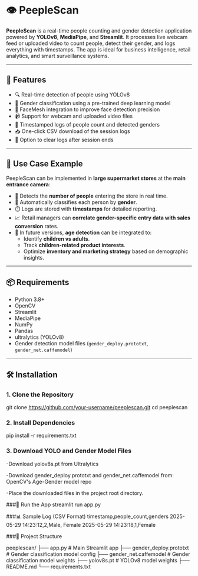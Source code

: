 # 👁️ PeepleScan

**PeepleScan** is a real-time people counting and gender detection application powered by **YOLOv8**, **MediaPipe**, and **Streamlit**. It processes live webcam feed or uploaded video to count people, detect their gender, and logs everything with timestamps. The app is ideal for business intelligence, retail analytics, and smart surveillance systems.

---

## 🚀 Features

- 🔍 Real-time detection of people using YOLOv8
- 🙋 Gender classification using a pre-trained deep learning model
- 🧠 FaceMesh integration to improve face detection precision
- 📹 Support for webcam and uploaded video files
- 🧾 Timestamped logs of people count and detected genders
- 📥 One-click CSV download of the session logs
- 🧹 Option to clear logs after session ends

---

## 💼 Use Case Example

PeepleScan can be implemented in **large supermarket stores** at the **main entrance camera**:

- 🧍 Detects the **number of people** entering the store in real time.
- 🚻 Automatically classifies each person by **gender**.
- ⏱️ Logs are stored with **timestamps** for detailed reporting.
- 📈 Retail managers can **correlate gender-specific entry data with sales conversion** rates.
- 🚸 In future versions, **age detection** can be integrated to:
  - Identify **children vs adults**.
  - Track **children-related product interests**.
  - Optimize **inventory and marketing strategy** based on demographic insights.

---

## 📦 Requirements

- Python 3.8+
- OpenCV
- Streamlit
- MediaPipe
- NumPy
- Pandas
- ultralytics (YOLOv8)
- Gender detection model files (`gender_deploy.prototxt`, `gender_net.caffemodel`)

---

## 🛠️ Installation

### 1. Clone the Repository

git clone https://github.com/your-username/peeplescan.git
cd peeplescan

### 2. Install Dependencies

pip install -r requirements.txt

### 3. Download YOLO and Gender Model Files

  -Download yolov8s.pt from Ultralytics

  -Download gender_deploy.prototxt and gender_net.caffemodel from:
    OpenCV's Age-Gender model repo

  -Place the downloaded files in the project root directory.

###🧪 Run the App
streamlit run app.py

###📊 Sample Log (CSV Format)
timestamp,people_count,genders
2025-05-29 14:23:12,2,Male, Female
2025-05-29 14:23:18,1,Female

###📂 Project Structure

peeplescan/
├── app.py                     # Main Streamlit app
├── gender_deploy.prototxt     # Gender classification model config
├── gender_net.caffemodel      # Gender classification model weights
├── yolov8s.pt                 # YOLOv8 model weights
├── README.md
└── requirements.txt
